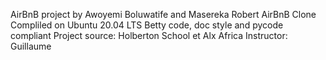 AirBnB project by Awoyemi Boluwatife and Masereka Robert
AirBnB Clone
Compliled on Ubuntu 20.04 LTS
Betty code, doc style and pycode compliant
Project source: Holberton School et Alx Africa
Instructor: Guillaume
